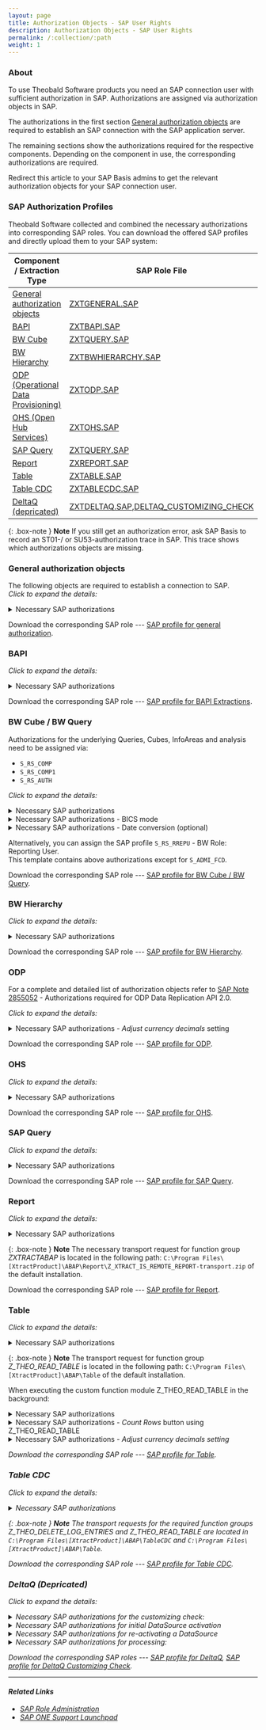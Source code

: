```yaml
---
layout: page
title: Authorization Objects - SAP User Rights
description: Authorization Objects - SAP User Rights
permalink: /:collection/:path
weight: 1
---
```


### About
To use Theobald Software products you need an SAP connection user with sufficient authorization in SAP. Authorizations are assigned via authorization objects in SAP. <br>

The authorizations in the first section [General authorization objects](#general-authorization-objects) are required to establish an SAP connection with the SAP application server. 

The remaining sections show the authorizations required for the respective components. Depending on the component in use, the corresponding authorizations are required. 

Redirect this article to your SAP Basis admins to get the relevant authorization objects for your SAP connection user.  

### SAP Authorization Profiles

Theobald Software collected and combined the necessary authorizations into corresponding SAP roles. You can download the offered SAP profiles and directly upload them to your SAP system:

Component / Extraction Type  | SAP Role File
------------ | -------------
[General authorization objects](#general-authorization-objects) | [ZXTGENERAL.SAP](/files/sap_roles/ZXTGENERAL.SAP)
[BAPI](#bapi) | [ZXTBAPI.SAP](/files/sap_roles/ZXTBAPI.SAP)
[BW Cube](#bw-cube--bw-query)|[ZXTQUERY.SAP](/files/sap_roles/ZXTQUERY.SAP)
[BW Hierarchy](#bw-hierarchy) |[ZXTBWHIERARCHY.SAP](/files/sap_roles/ZXTBWHIERARCHY.SAP)
[ODP (Operational Data Provisioning)](#odp) |[ZXTODP.SAP](/files/sap_roles/ZXTODP.SAP)
[OHS (Open Hub Services)](#ohs) |[ZXTOHS.SAP](/files/sap_roles/ZXTOHS.SAP)
[SAP Query](#sap-query)|[ZXTQUERY.SAP](/files/sap_roles/ZXTQUERY.SAP)
[Report](#report)|[ZXREPORT.SAP](/files/sap_roles/ZXREPORT.SAP)
[Table](#table) | [ZXTABLE.SAP](/files/sap_roles/ZXTABLE.SAP) 
[Table CDC](#table-cdc) | [ZXTABLECDC.SAP](/files/sap_roles/ZXTABLECDC.SAP)
[DeltaQ (depricated)](#deltaq-depricated) |[ZXTDELTAQ.SAP](/files/sap_roles/ZXTDELTAQ.SAP),[DELTAQ_CUSTOMIZING_CHECK](/files/sap_roles/DELTAQ_CUSTOMIZING_CHECK.SAP)



{: .box-note }
**Note** If you still get an authorization error, ask SAP Basis to record an ST01-/ or SU53-authorization trace in SAP. This trace shows which authorizations objects are missing.

### General authorization objects
The following objects are required to establish a connection to SAP. <br>
*Click to expand the details:*

<details> <summary> Necessary SAP authorizations </summary>

<pre>
S_RFC            RFC_TYPE=FUGR; RFC_NAME=SYST; ACTVT=16
S_RFC            RFC_TYPE=FUGR; RFC_NAME=SRFC; ACTVT=16
S_RFC            RFC_TYPE=FUGR; RFC_NAME=RFC1; ACTVT=16
</pre>


</details> 

Download the corresponding SAP role --- [SAP profile for general authorization](/files/sap_roles/ZXTGENERAL.SAP).

### BAPI
*Click to expand the details:*
<details> <summary> Necessary SAP authorizations </summary>

<pre>
S_RFC            ACTVT=16; RFC_TYPE=FUGR; RFC_NAME=DDIF_FIELDINFO_GET, SDIFRUNTIME     
</pre>
</details> 

Download the corresponding SAP role --- [SAP profile for BAPI Extractions](/files/sap_roles/ZXTBAPI.SAP).

### BW Cube / BW Query 

Authorizations for the underlying Queries, Cubes, InfoAreas and analysis need to be assigned via: 

- ```S_RS_COMP```
- ```S_RS_COMP1```
- ```S_RS_AUTH```


*Click to expand the details:*

<details> <summary> Necessary SAP authorizations </summary>

<pre>

S_RFC            RFC_TYPE=FUGR; RFC_NAME=RSOB; ACTVT=16
S_RFC            RFC_TYPE=FUGR; RFC_NAME=RRX1; ACTVT=16
S_TABU_NAM       ACTVT=03; TABLE=RSRREPDIR
S_TABU_NAM       ACTVT=03; TABLE=RSZGLOBV

</pre>

</details>


<details> <summary> Necessary SAP authorizations - BICS mode </summary>

<pre>
S_RFC            RFC_TYPE=FUGR;RFC_NAME=SYST;ACTVT=16;type=RF;name=RFCPING;
S_RFC            RFC_TYPE=FUGR; RFC_NAME=RSOBJS_RFC_INTERFACE; ACTVT=16; type=RF;name=RSOBJS_GET_NODES;
S_RFC            RFC_TYPE=FUGR;RFC_NAME=RSAO_CORE;ACTVT=16;type=RF;name=RSAO_BICS_SESSION_INITIALIZE
S_RFC            RFC_TYPE=FUGR;RFC_NAME=RSBOLAP_BICS_CONSUMER;ACTVT=16;type=RF;name=BICS_CONS_CREATE
S_RFC            RFC_TYPE=FUGR;RFC_NAME=RSBOLAP_BICS_PROVIDER;ACTVT=16;type=RF;name=BICS_PROV_OPEN;
S_RFC            RFC_TYPE=FUGR;RFC_NAME=RSBOLAP_BICS_PROVIDER_VAR;ACTVT=16;type=RF;name=BICS_PROV_VA
S_ADMI_FCD       S_ADMI_FCD=PADM;
</pre>

</details>



<details> <summary> Necessary SAP authorizations - Date conversion (optional) </summary>

<pre>
S_TABU_NAM       ACTVT=03; TABLE=DD03L
</pre>

</details>

Alternatively, you can assign the SAP profile ```S_RS_RREPU``` - BW Role: Reporting User. <br>
This template contains above authorizations except for ```S_ADMI_FCD```.

Download the corresponding SAP role --- [SAP profile for BW Cube / BW Query](/files/sap_roles/ZXTQUERY.SAP).

### BW Hierarchy
*Click to expand the details:*

<details> <summary> Necessary SAP authorizations </summary>

<pre>
S_RFC          RFC_TYPE=FUNC, FUGR; RFC_NAME=RSNDI_SHIE; ACTVT=16
S_RFC          RFC_TYPE=FUNC, FUGR; RFC_NAME=BAPI_IOBJ_GETDETAIL; ACTVT=16
S_RFC          RFC_TYPE=FUNC, FUGR; RFC_NAME=DDIF_FIELDINFO_GET; ACTVT=16
S_RFC          RFC_TYPE=FUNC, FUGR; RFC_NAME=RFC1; ACTVT=16
S_RFC          RFC_TYPE=FUNC, FUGR; RFC_NAME=RFC_GET_FUNCTION_INTERFACE; ACTVT=16
S_RFC          RFC_TYPE=FUNC, FUGR; RFC_NAME=RFC_READ_TABLE; ACTVT=16
S_RFC          RFC_TYPE=FUNC, FUGR; RFC_NAME=RSBAPI_IOBJ; ACTVT=16 
S_RFC          RFC_TYPE=FUNC, FUGR; RFC_NAME=RSNDI_SHIE; ACTVT=16
S_RFC          RFC_TYPE=FUNC, FUGR; RFC_NAME=SDIFRUNTIME; ACTVT=16
S_RFC          RFC_TYPE=FUNC, FUGR; RFC_NAME=SDTX; ACTVT=16
S_RFC          RFC_TYPE=FUNC, FUGR; RFC_NAME=SYST; ACTVT=16
S_RS_ADMWB     RSADMWBOBJ=INFOOBJECT; ACTVT=03
S_TABU_DIS     ACTVT=02, 03; DICBERCLS=BWC
S_TABU_DIS     ACTVT=02, 03; DICBERCLS=BWG
S_TABU_NAM     ACTVT=02, 03; TABLE=/BIC/*
S_TABU_NAM     ACTVT=02, 03; TABLE=ENLFDIR
S_TABU_NAM     ACTVT=02, 03; TABLE=RSHIEDIR
 </pre>

</details>


Download the corresponding SAP role --- [SAP profile for BW Hierarchy](/files/sap_roles/ZXTBWHIERARCHY.SAP).


### ODP

For a complete and detailed list of authorization objects refer to [SAP Note 2855052](https://launchpad.support.sap.com/#/notes/2855052) - Authorizations required for ODP Data Replication API 2.0. 

*Click to expand the details:*
<details> <summary>Necessary SAP authorizations - <i>Adjust currency decimals</i> setting</summary> 

<pre>
S_TABU_NAM       ACTVT=03; TABLE=TCURX
</pre>

</details> 

Download the corresponding SAP role ---  [SAP profile for ODP](/files/sap_roles/ZXTODP.SAP). 


### OHS
*Click to expand the details:*

<details> <summary> Necessary SAP authorizations </summary>

<pre>

S_RFC      RFC_TYPE=FUGR; RFC_NAME=RSB3RD; ACTVT=16
S_RFC      RFC_TYPE=FUGR; RFC_NAME=SDTX; ACTVT=16
S_RFC      RFC_TYPE=FUGR; RFC_NAME=BAPT; ACTVT=16
S_RFC      RFC_TYPE=FUGR; RFC_NAME=BATG; ACTVT=16
S_RFC      RFC_TYPE=FUGR; RFC_NAME=RSPC_API; ACTVT=16
S_TABU_DIS RC=0 ACTVT=03; DICBERCLS=&NC& 
S_RS_PC    RSPCCHAIN=*;RSPCAPPLNM=*; RSPCPART=DEFINITION; ACTVT=03
S_RS_PC    RSPCCHAIN=*;RSPCAPPLNM=*; RSPCPART=RUNTIME; ACTVT=16
S_CTS_ADMI CTS_ADMFCT=TABL
S_RS_DTP   RSTLDTPSRC=CUBE; RSSTDTPSRC=*; RSONDTPSRC=0D_DECU; RSTLDTPTGT=DEST; RSSTDTPTGT=*; ACTVT=16
S_BTCH_ADM BTCADMIN=Y
S_BTCH_JOB JOBGROUP=*; JOBACTION=RELE
S_RS_TR    RSTLOGOSRC=CUBE; RSSTTRSRC=*; RSOBJNMSRC=0D_DECU; RSTLOGOTGT=DEST; RSSTTRTGT=' '; RSOBJNMTG=*; ACTVT=16
S_RS_AUTH  BIAUTH=0BI_ALL
S_ADMI_FCD S_ADMI_FCD=ST0R

</pre>

</details>

Download the corresponding SAP role ---  [SAP profile for OHS](/files/sap_roles/ZXTOHS.SAP).



### SAP Query
*Click to expand the details:*
<details> <summary> Necessary SAP authorizations </summary>

<pre>
S_RFC            RFC_TYPE=FUGR; RFC_NAME=AQRC; ACTVT=16 
</pre>

</details>

Download the corresponding SAP role ---  [SAP profile for SAP Query](/files/sap_roles/ZXTQUERY.SAP).


### Report

*Click to expand the details:*

<details> <summary> Necessary SAP authorizations </summary>

<pre>
S_RFC            RFC_TYPE=FUGR; RFC_NAME=ZXTRACTABAP; ACTVT=16
S_TABU_NAM       ACTVT=03; TABLE=TRDIR, TRDIRT, TSTC, VARID
S_GUI            ACTVT=61 
S_TABU_DIS       ACTVT=03; DICBERCLS=&NC& 
S_TABU_DIS       ACTVT=03; DICBERCLS=SS
S_BTCH_ADM       BTCADMIN=Y
S_BTCH_JOB       JOBGROUP=*; JOBACTION=RELE
</pre>

</details>

{: .box-note }
**Note** The necessary transport request for function group *ZXTRACTABAP* is located in the following path: ```C:\Program Files\[XtractProduct]\ABAP\Report\Z_XTRACT_IS_REMOTE_REPORT-transport.zip``` of the default installation.


Download the corresponding SAP role ---  [SAP profile for Report](/files/sap_roles/ZXREPORT.SAP).


### Table
*Click to expand the details:*
<details> <summary> Necessary SAP authorizations </summary>

<pre>
S_RFC            ACTVT=16; RFC_TYPE=FUGR; RFC_NAME=SDTX, SDIFRUNTIME, Z_THEO_READ_TABLE                   
S_TABU_DIS       ACTVT=03; DICBERCLS=XXXX
S_TABU_NAM       ACTVT=03; TABLE=DD02V, DD17S, DD27S, ENLFDIR
S_DSAUTH         ACTVT=16;    

</pre>

XXXX (stands for a placeholder) is the authorization group for the table. To determine, which authorization group belongs to which table, check the table TDDAT - Maintenance Areas for Tables. 
If the table is not listed, the authorization group is &NC&. For authorizing specific tables use authorization object S_TABU_NAM instead of S_TABU_DIS.
</details>

{: .box-note }
**Note** The transport request for function group *Z_THEO_READ_TABLE* is located in the following path: ```C:\Program Files\[XtractProduct]\ABAP\Table``` of the default installation. 

When executing the custom function module Z_THEO_READ_TABLE in the background:

<details> <summary> Necessary SAP authorizations </summary>

<pre>
S_BTCH_ADM       BTCADMIN=Y
S_BTCH_JOB       JOBGROUP=*; JOBACTION=RELE
</pre>

</details>

<details> <summary> Necessary SAP authorizations - <i>Count Rows</i> button using Z_THEO_READ_TABLE</summary> 

<pre>
S_RFC            RFC_TYPE=FUNC; RFC_NAME=EM_GET_NUMBER_OF_ENTRIES; ACTVT=16  
</pre>
</details>

<details> <summary>Necessary SAP authorizations - <i>Adjust currency decimals<i> setting</summary> 
<pre>
S_TABU_NAM       ACTVT=03; TABLE=TCURX
</pre>

</details>

Download the corresponding SAP role ---  [SAP profile for Table](/files/sap_roles/ZXTABLE.SAP). 

### Table CDC
*Click to expand the details:*
<details> <summary> Necessary SAP authorizations </summary>

<pre>
S_RFC            ACTVT=16; RFC_TYPE=FUGR, FUNC; RFC_NAME=CNV0, IUUC_ADBC, IUUC_REMOTE, SDIFRUNTIME, SDTX, Z_THEO_DELETE_LOG_ENTRIES, Z_THEO_READ_TABLE            
S_DMC_S_R        ACTVT=33
S_CTS_ADMI       CTS_ADMFCT=TABL
S_TABU_CLI       CLIIDMAINT=X
S_TABU_DIS       ACTVT=02, 03; DICBERCLS=*
S_DEVELOP        ACTVT=02; DEVCLASS=$TMP; OBJNAME=/1LT/TS_*; OBJTYPE=*; P_GROUP=*

</pre>

</details> 


{: .box-note }
**Note** The transport requests for the required function groups *Z_THEO_DELETE_LOG_ENTRIES* and *Z_THEO_READ_TABLE* are located in ```C:\Program Files\[XtractProduct]\ABAP\TableCDC``` and ```C:\Program Files\[XtractProduct]\ABAP\Table```. 

Download the corresponding SAP role ---  [SAP profile for Table CDC](/files/sap_roles/ZXTABLECDC.SAP).

### DeltaQ (Depricated)
*Click to expand the details:*

<details>
<summary> Necessary SAP authorizations for the customizing check:</summary>
<pre>
S_RFC           RFC_TYPE=FUGR; RFC_NAME=SUSR; ACTVT=16  
S_RFC           RFC_TYPE=FUNC; RFC_NAME=RFC_GET_SYSTEM_INFO; ACTVT= 16 
S_ADMI_FCD      S_ADMI_FCD=NADM
S_TABU_DIS      ACTVT = 02; DICBERCLS=SA
S_TABU_DIS      ACTVT = 03; DICBERCLS=SA
S_TABU_NAM      ACTVT = 02; TABLE=EDIPOA
S_TABU_NAM      ACTVT = 03; TABLE=EDIPOA
</pre>

</details>

<details>
<summary> Necessary SAP authorizations for initial DataSource activation</summary>

<pre>
S_RFC            RFC_TYPE=FUGR; RFC_NAME=SDIFRUNTIME; ACTVT=16 
S_RFC            RFC_TYPE=FUGR; RFC_NAME=RSAG; ACTVT=16 
S_TABU_DIS       ACTVT=03; DICBERCLS=SS                                                
S_TABU_DIS       ACTVT=03; DICBERCLS=SC                                               
S_IDOCDEFT       EDI_TCD=WE30; ACTVT=01; EDI_CIM=*; EDI_DOC=*                            
S_IDOCDEFT       EDI_TCD=WE30; ACTVT=03; EDI_CIM=*; EDI_DOC=*   
</pre>

</details>

<details> <summary>Necessary SAP authorizations for re-activating a DataSource </summary>

<pre>
S_RFC           RFC_TYPE=FUGR; RFC_NAME=SDIFRUNTIME; ACTVT=16
S_TABU_DIS      ACTVT=03; DICBERCLS=SS                                 
S_TABU_DIS      ACTVT=03; DICBERCLS=SC                                               
S_IDOCDEFT      EDI_TCD=WE30; ACTVT=02; EDI_CIM=*; EDI_DOC=*
</pre>

</details> 

<details> <summary> Necessary SAP authorizations for processing:</summary>

<pre>
S_RFC            RFC_TYPE=FUGR; RFC_NAME=EDI1; ACTVT=16
S_RFC            RFC_TYPE=FUGR; RFC_NAME=BATG; ACTVT=16
S_RFC            RFC_TYPE=FUGR; RFC_NAME=EDIMEXT; ACTVT=16 
S_RFC            RFC_TYPE=FUGR; RFC_NAME=ARFC; ACTVT=16 
S_RFC            RFC_TYPE=FUGR; RFC_NAME=ERFC; ACTVT=16 
S_RFC            RFC_TYPE=FUGR; RFC_NAME=EDIN; ACTVT=16 
S_RFC            RFC_TYPE=FUGR; RFC_NAME=/BIC/*; ACTVT=16 
S_RFC            RFC_TYPE=FUGR; RFC_NAME=/BI0/*; ACTVT=16
S_RFC            RFC_TYPE=FUGR; RFC_NAME=RSAK; ACTVT=16
S_RFC            RFC_TYPE=FUGR; RFC_NAME=EDIW; ACTVT=16
S_RFC            RFC_TYPE=FUGR; RFC_NAME=SDTX; ACTVT=16
S_RFC            RFC_TYPE=FUGR; RFC_NAME=EDIMEXT; ACTVT=16
S_RFC            RFC_TYPE=FUGR; RFC_NAME=SYSU; ACTVT=16
S_RFC            RFC_TYPE=FUGR; RFC_NAME=RSC1; ACTVT=16
S_RFC            RFC_TYPE=FUNC; RFC_NAME=RSAP_REMOTE_HIERARCHY_CATALOG;  ACTVT=16
S_RFC            RFC_TYPE=FUNC; RFC_NAME=RSA1_OLTPSOURCE_GET_ALL;  ACTVT=16
S_RFC            RFC_TYPE=FUNC; RFC_NAME=RSA1_OLTPSOURCE_GET_SELECTIONS;  ACTVT=16
S_RFC_ADM        ACTVT=03; RFCDEST=XTRACT*; RFCTYPE = T; ICF_VALUE=* 
B_ALE_RECV       EDIMES=RSRQST
S_IDOCMONI       ACTVT=03; EDI_DIR=*; EDI_MES=*; EDI_PRN=*; EDI_PRT=*; EDI_TCD=WE*
S_IDOCDEFT       EDI_TCD=WE30; ACTVT=02; EDI_CIM=*; EDI_DOC=*
S_IDOCDEFT       EDI_TCD=WE30; ACTVT=03; EDI_CIM=*; EDI_DOC=*
S_TABU_DIS       ACTVT=03; DICBERCLS=SS                                   
S_TABU_DIS       ACTVT=03; DICBERCLS=SC
S_TABU_DIS       ACTVT=03; DICBERCLS=&NC&  
S_BTCH_ADM       BTCADMIN=Y          
S_BTCH_JOB       JOBGROUP=*; JOBACTION=RELE
S_SPO_DEV        SPODEVICE=*
S_RO_OSOA        OLTPSOURCE=*; OSOAAPCO=*; OSOAPART=DATA; ACTVT=03;  | Only in SAP Releases  7.0 and higher
</pre>

</details>

Download the corresponding SAP roles ---  [SAP profile for DeltaQ](/files/sap_roles/ZXTDELTAQ.SAP), [SAP profile for DeltaQ Customizing Check](/files/sap_roles/DELTAQ_CUSTOMIZING_CHECK.SAP). 


******
#### Related Links
- [SAP  Role Administration](https://help.sap.com/doc/saphelp_nw74/7.4.16/en-us/52/6714a9439b11d1896f0000e8322d00/content.htm)
- [SAP ONE Support Launchpad](https://launchpad.support.sap.com/#/notes/2855052)
